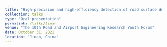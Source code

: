 ```yaml
---
title: "High-precision and high-efficiency detection of road surface defects based on inertial navigation system"
collection: talks
type: "Oral presentation"
permalink: /talks/Jinan
venue: "The 10th Road and Airport Engineering Research Youth Forum"
date: October 31, 2021
location: "Jinan, China"
---
```

